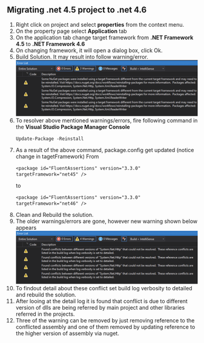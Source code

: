 ## Migrating .net 4.5 project to .net 4.6

1. Right click on project and select **properties** from the context menu.
2. On the property page select **Application** tab 
3. On the application tab change target framework from **.NET Framework 4.5** to **.NET Framework 4.6**
4. On changing framework, it will open a dialog box, click Ok.
5. Build Solution. It may result into follow warning/error.
   ![Warnings](Warnings.png)
6. To resolver above mentioned warnings/errors, fire following command in the **Visual Studio Package Manager Console**
   ```
   Update-Package -Reinstall
   ```
7. As a result of the above command, package.config get updated (notice change in tagetFramework) 
   From
   ```
   <package id="FluentAssertions" version="3.3.0" targetFramework="net45" />
   ```
   to
   ```
   <package id="FluentAssertions" version="3.3.0" targetFramework="net46" />
   ```
8. Clean and Rebuild the solution.
9. The older warnings/errors are gone, however new warning shown below appears
   ![Conflics](Conflicts.png)
10. To findout detail about these conflict set build log verbosity to detailed and rebuild the solution.
11. After looing at the detail log it is found that conflict is due to different version of dlls are being referred by main project and other libraries referred in the projects.
12. Three of the warning can be removed by just removing reference to the conflicted assembly and one of them removed by updating reference to the higher version of assembly via nuget.

